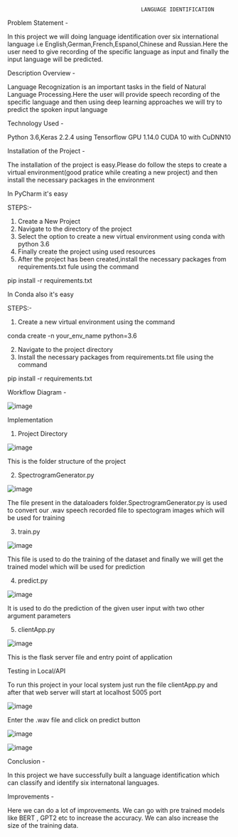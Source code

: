                                               LANGUAGE IDENTIFICATION
 
 Problem Statement -
 
 In this project we will doing language identification over six international language i.e English,German,French,Espanol,Chinese and Russian.Here the user need to give
 recording of the specific language as input and finally the input language will be predicted.
 
 Description Overview -
 
 Language Recognization is an important tasks in the field of Natural Language Processing.Here the user will provide speech recording of the specific language and
 then using deep learning approaches we will try to predict the spoken input language
 
 
 Technology Used -
 
 Python 3.6,Keras 2.2.4 using Tensorflow GPU 1.14.0 CUDA 10 with CuDNN10
 
 Installation of the Project -
 
 The installation of the project is easy.Please do follow the steps to create a virtual environment(good pratice while creating a new project) and then install the    necessary packages in the environment
 
 In PyCharm it's easy
 
 STEPS:-
 1. Create a New Project 
 2. Navigate to the directory of the project
 3. Select the option to create a new virtual environment using conda with python 3.6
 4. Finally create the project using used resources
 5. After the project has been created,install the necessary packages from requirements.txt fule using the command
 
 pip install -r requirements.txt
 
 In Conda also it's easy
 
 STEPS:-
 1. Create a new virtual environment using the command 
 
 conda create -n your_env_name python=3.6
 
 2. Navigate to the project directory
 3. Install the necessary packages from requirements.txt file using the command 
 
 pip install -r requirements.txt
 
 Workflow Diagram - 
 
 ![image](https://user-images.githubusercontent.com/61505882/172393102-91dbc9fc-00e0-47fd-9329-45d269399f57.png)
 
 Implementation 

1. Project Directory

![image](https://user-images.githubusercontent.com/61505882/172393664-edc8bb43-b369-4d4e-ba3d-246724ff371b.png)

This is the folder structure of the project

2. SpectrogramGenerator.py

![image](https://user-images.githubusercontent.com/61505882/172411082-6b3a7caf-708b-4604-9b0c-cfc5fe961854.png)

The file present in the dataloaders folder.SpectrogramGenerator.py is used to convert our .wav speech recorded file to spectogram images which will be used for training

3. train.py

![image](https://user-images.githubusercontent.com/61505882/172412914-00a34458-cf00-4c07-a89b-5d991a9d4b0b.png)

This file is used to do the training of the dataset and finally we will get the trained model which will be used for prediction

4. predict.py

![image](https://user-images.githubusercontent.com/61505882/172413613-935c84e4-9096-46f0-ba96-348975b1ab42.png)

It is used to do the prediction of the given user input with two other argument parameters

5. clientApp.py

![image](https://user-images.githubusercontent.com/61505882/172414025-d9056f19-217e-43c7-9ec3-06a94bf0f5c5.png)

This is the flask server file and entry point of application

Testing in Local/API

To run this project in your local system just run the file clientApp.py and after that web server will start at localhost 5005 port

![image](https://user-images.githubusercontent.com/61505882/172415309-0e1711c3-e389-4bb7-9223-459d45c0abe6.png)

Enter the .wav file and click on predict button

![image](https://user-images.githubusercontent.com/61505882/172415406-5e60470f-222b-4fb9-9987-27e0f52724d6.png)

![image](https://user-images.githubusercontent.com/61505882/172415457-c5409cd6-d547-4371-a1a2-fac69bb354c0.png)


Conclusion -

In this project we have successfully built a language identification which can classify and identify six internatonal languages.

Improvements -

Here we can do a lot of improvements. We can go with pre trained models like BERT , GPT2 etc to increase the accuracy. We can also increase the size of the training data.












